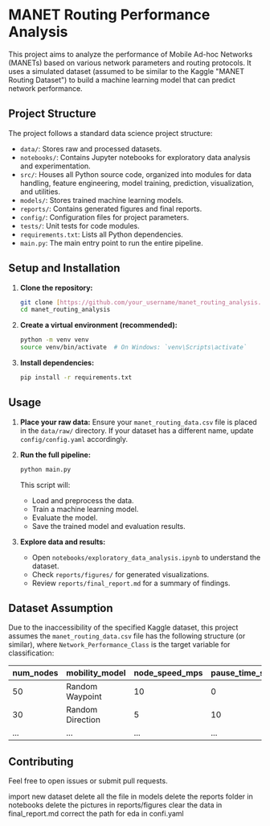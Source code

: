# MANET Routing Performance Analysis

This project aims to analyze the performance of Mobile Ad-hoc Networks (MANETs) based on various network parameters and routing protocols. It uses a simulated dataset (assumed to be similar to the Kaggle "MANET Routing Dataset") to build a machine learning model that can predict network performance.

## Project Structure

The project follows a standard data science project structure:

- `data/`: Stores raw and processed datasets.
- `notebooks/`: Contains Jupyter notebooks for exploratory data analysis and experimentation.
- `src/`: Houses all Python source code, organized into modules for data handling, feature engineering, model training, prediction, visualization, and utilities.
- `models/`: Stores trained machine learning models.
- `reports/`: Contains generated figures and final reports.
- `config/`: Configuration files for project parameters.
- `tests/`: Unit tests for code modules.
- `requirements.txt`: Lists all Python dependencies.
- `main.py`: The main entry point to run the entire pipeline.

## Setup and Installation

1.  **Clone the repository:**
    ```bash
    git clone [https://github.com/your_username/manet_routing_analysis.git](https://github.com/your_username/manet_routing_analysis.git)
    cd manet_routing_analysis
    ```
2.  **Create a virtual environment (recommended):**
    ```bash
    python -m venv venv
    source venv/bin/activate  # On Windows: `venv\Scripts\activate`
    ```
3.  **Install dependencies:**
    ```bash
    pip install -r requirements.txt
    ```

## Usage

1.  **Place your raw data:**
    Ensure your `manet_routing_data.csv` file is placed in the `data/raw/` directory. If your dataset has a different name, update `config/config.yaml` accordingly.

2.  **Run the full pipeline:**
    ```bash
    python main.py
    ```
    This script will:
    - Load and preprocess the data.
    - Train a machine learning model.
    - Evaluate the model.
    - Save the trained model and evaluation results.

3.  **Explore data and results:**
    - Open `notebooks/exploratory_data_analysis.ipynb` to understand the dataset.
    - Check `reports/figures/` for generated visualizations.
    - Review `reports/final_report.md` for a summary of findings.

## Dataset Assumption

Due to the inaccessibility of the specified Kaggle dataset, this project assumes the `manet_routing_data.csv` file has the following structure (or similar), where `Network_Performance_Class` is the target variable for classification:

| num_nodes | mobility_model | node_speed_mps | pause_time_s | simulation_area_m2 | routing_protocol | traffic_type | packet_size_bytes | transmission_range_m | packet_delivery_ratio | throughput_kbps | end_to_end_delay_ms | packet_loss_rate | routing_overhead | Network_Performance_Class |
| :-------- | :------------- | :------------- | :----------- | :----------------- | :--------------- | :----------- | :---------------- | :------------------- | :-------------------- | :-------------- | :------------------ | :--------------- | :--------------- | :------------------------ |
| 50        | Random Waypoint| 10             | 0            | 1000x1000          | AODV             | CBR          | 512               | 250                  | 0.95                  | 800             | 50                  | 0.05             | 1200             | High                      |
| 30        | Random Direction| 5             | 10           | 500x500            | DSDV             | FTP          | 1024              | 200                  | 0.70                  | 300             | 150                 | 0.30             | 800              | Low                       |
| ...       | ...            | ...          | ...          | ...                | ...              | ...          | ...               | ...                  | ...                   | ...             | ...                 | ...              | ...              | ...                       |

## Contributing

Feel free to open issues or submit pull requests.



import new dataset
delete all the file in models
delete the reports folder in notebooks
delete the pictures in reports/figures 
clear the data in final_report.md
correct the path for eda in confi.yaml
